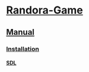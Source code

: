 # [Randora-Game](/README.md)

## [Manual](/manual/)

### [Installation](/manual/installation/)

#### [SDL](/manual/installation/sdl.md)

